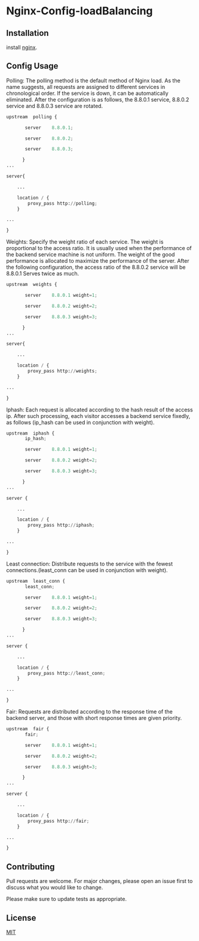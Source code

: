 # Nginx-Config-loadBalancing


## Installation

install [nginx](https://www.nginx.com/).

## Config Usage

Polling: The polling method is the default method of Nginx load. As the name suggests, all requests are assigned to different services in chronological order. If the service is down, it can be automatically eliminated. After the configuration is as follows, the 8.8.0.1 service, 8.8.0.2 service and 8.8.0.3 service are rotated.

```python
upstream  polling {

       server    8.8.0.1;

       server    8.8.0.2;

       server    8.8.0.3;

      }
...

server{

    ...

    location / {
        proxy_pass http://polling;
    }

...

}
```

Weights: Specify the weight ratio of each service. The weight is proportional to the access ratio. It is usually used when the performance of the backend service machine is not uniform. The weight of the good performance is allocated to maximize the performance of the server. After the following configuration, the access ratio of the 8.8.0.2 service will be 8.8.0.1 Serves twice as much.

```python
upstream  weights {

       server    8.8.0.1 weight=1;

       server    8.8.0.2 weight=2;

       server    8.8.0.3 weight=3;

      }
...

server{

    ...

    location / {
        proxy_pass http://weights;
    }

...

}
```

Iphash: Each request is allocated according to the hash result of the access ip. After such processing, each visitor accesses a backend service fixedly, as follows (ip_hash can be used in conjunction with weight).

```python
upstream  iphash {
       ip_hash;

       server    8.8.0.1 weight=1;

       server    8.8.0.2 weight=2;

       server    8.8.0.3 weight=3;

      }
...

server {

    ...

    location / {
        proxy_pass http://iphash;
    }

...

}
```

Least connection: Distribute requests to the service with the fewest connections.(least_conn can be used in conjunction with weight).

```python
upstream  least_conn {
       least_conn;

       server    8.8.0.1 weight=1;

       server    8.8.0.2 weight=2;

       server    8.8.0.3 weight=3;

      }
...

server {

    ...

    location / {
        proxy_pass http://least_conn;
    }

...

}
```

Fair: Requests are distributed according to the response time of the backend server, and those with short response times are given priority.

```python
upstream  fair {
       fair;

       server    8.8.0.1 weight=1;

       server    8.8.0.2 weight=2;

       server    8.8.0.3 weight=3;

      }
...

server {

    ...

    location / {
        proxy_pass http://fair;
    }

...

}
```

## Contributing

Pull requests are welcome. For major changes, please open an issue first
to discuss what you would like to change.

Please make sure to update tests as appropriate.

## License

[MIT](https://choosealicense.com/licenses/mit/)
